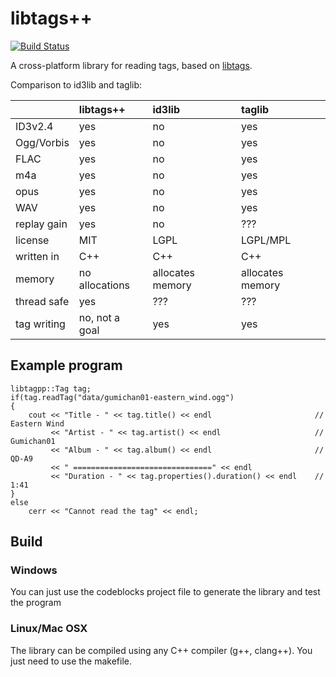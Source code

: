 libtags++
=======

[![Build Status](https://travis-ci.org/Gumichan01/libtagspp.svg?branch=master)](https://travis-ci.org/Gumichan01/libtagspp)

A cross-platform library for reading tags, based on [libtags](https://git.sr.ht/~ft/libtags).

Comparison to id3lib and taglib:

|                | libtags++       | id3lib           | taglib                      |
|:---------------|:----------------|:-----------------|:----------------------------|
| ID3v2.4        | yes             | no               | yes                         |
| Ogg/Vorbis     | yes             | no               | yes                         |
| FLAC           | yes             | no               | yes                         |
| m4a            | yes             | no               | yes                         |
| opus           | yes             | no               | yes                         |
| WAV            | yes             | no               | yes                         |
| replay gain    | yes             | no               | ???                         |
| license        | MIT             | LGPL             | LGPL/MPL                    |
| written in     | C++             | C++              | C++                         |
| memory         | no allocations  | allocates memory | allocates memory            |
| thread safe    | yes             | ???              | ???                         |
| tag writing    | no, not a goal  | yes              | yes                         |


## Example program


    libtagpp::Tag tag;
    if(tag.readTag("data/gumichan01-eastern_wind.ogg")
    {
        cout << "Title - " << tag.title() << endl                       // Eastern Wind
             << "Artist - " << tag.artist() << endl                     // Gumichan01
             << "Album - " << tag.album() << endl                       // QD-A9
             << " ===============================" << endl
             << "Duration - " << tag.properties().duration() << endl    // 1:41
    }
    else
        cerr << "Cannot read the tag" << endl;

## Build

### Windows

You can just use the codeblocks project file to generate the library and test the program

### Linux/Mac OSX

The library can be compiled using any C++ compiler (g++, clang++).
You just need to use the makefile.
